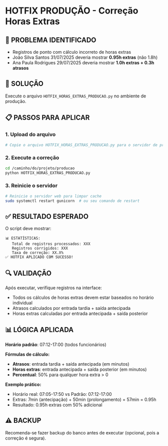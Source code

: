 # HOTFIX PRODUÇÃO - Correção Horas Extras

## 🚨 PROBLEMA IDENTIFICADO
- Registros de ponto com cálculo incorreto de horas extras
- João Silva Santos 31/07/2025 deveria mostrar **0.95h extras** (não 1.8h)
- Ana Paula Rodrigues 29/07/2025 deveria mostrar **1.0h extras + 0.3h atrasos**

## 🔧 SOLUÇÃO
Execute o arquivo `HOTFIX_HORAS_EXTRAS_PRODUCAO.py` no ambiente de produção.

## 📋 PASSOS PARA APLICAR

### 1. Upload do arquivo
```bash
# Copie o arquivo HOTFIX_HORAS_EXTRAS_PRODUCAO.py para o servidor de produção
```

### 2. Execute a correção
```bash
cd /caminho/do/projeto/producao
python HOTFIX_HORAS_EXTRAS_PRODUCAO.py
```

### 3. Reinicie o servidor
```bash
# Reinicie o servidor web para limpar cache
sudo systemctl restart gunicorn  # ou seu comando de restart
```

## ✅ RESULTADO ESPERADO

O script deve mostrar:
```
📊 ESTATÍSTICAS:
   Total de registros processados: XXX
   Registros corrigidos: XXX
   Taxa de correção: XX.X%
✅ HOTFIX APLICADO COM SUCESSO!
```

## 🔍 VALIDAÇÃO

Após executar, verifique registros na interface:
- Todos os cálculos de horas extras devem estar baseados no horário individual
- Atrasos calculados por entrada tardia + saída antecipada
- Horas extras calculadas por entrada antecipada + saída posterior

## 📊 LÓGICA APLICADA

**Horário padrão**: 07:12-17:00 (todos funcionários)

**Fórmulas de cálculo:**
- **Atrasos**: entrada tardia + saída antecipada (em minutos)
- **Horas extras**: entrada antecipada + saída posterior (em minutos)
- **Percentual**: 50% para qualquer hora extra > 0

**Exemplo prático:**
- Horário real: 07:05-17:50 vs Padrão: 07:12-17:00
- Extras: 7min (antecipação) + 50min (prolongamento) = 57min = 0.95h
- Resultado: 0.95h extras com 50% adicional

## ⚠️ BACKUP
Recomenda-se fazer backup do banco antes de executar (opcional, pois a correção é segura).